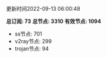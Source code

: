 更新时间2022-09-13 06:00:48

**总订阅: 73**
**总节点: 3310**
**有效节点: 1094**
- ss节点: 701
- v2ray节点: 299
- trojan节点: 94
